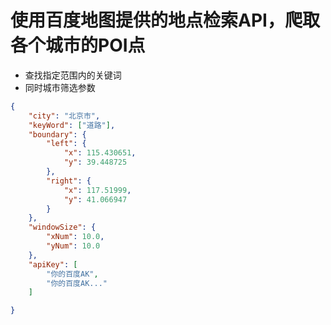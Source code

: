 # 使用百度地图提供的地点检索API，爬取各个城市的POI点
- 查找指定范围内的关键词
- 同时城市筛选参数
```json
{
	"city": "北京市",
	"keyWord": ["道路"],
	"boundary": {
		"left": {
			"x": 115.430651,
			"y": 39.448725
		},
		"right": {
			"x": 117.51999,
			"y": 41.066947
		}
	},
	"windowSize": {
		"xNum": 10.0,
		"yNum": 10.0
	},
	"apiKey": [
		"你的百度AK",
		"你的百度AK..."
	]

}
```